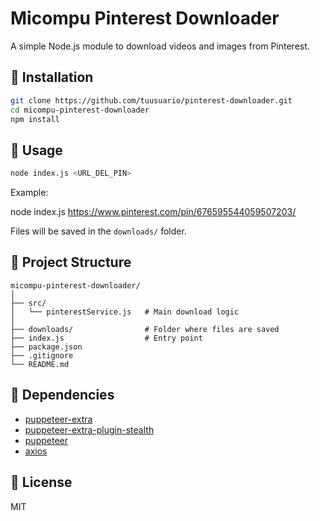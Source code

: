 # Micompu Pinterest Downloader

A simple Node.js module to download videos and images from Pinterest.


## 🚀 Installation

```bash
git clone https://github.com/tuusuario/pinterest-downloader.git
cd micompu-pinterest-downloader
npm install
````

## 📌 Usage

```bash
node index.js <URL_DEL_PIN>
```

Example:

node index.js https://www.pinterest.com/pin/676595544059507203/

 Files will be saved in the `downloads/` folder.

## 📂  Project Structure

```
micompu-pinterest-downloader/
│
├── src/
│   └── pinterestService.js   # Main download logic
│
├── downloads/                # Folder where files are saved
├── index.js                  # Entry point
├── package.json
├── .gitignore
└── README.md
```

## 🔧 Dependencies

* [puppeteer-extra](https://www.npmjs.com/package/puppeteer-extra)
* [puppeteer-extra-plugin-stealth](https://www.npmjs.com/package/puppeteer-extra-plugin-stealth)
* [puppeteer](https://www.npmjs.com/package/puppeteer)
* [axios](https://www.npmjs.com/package/axios)

## 📄 License

MIT
